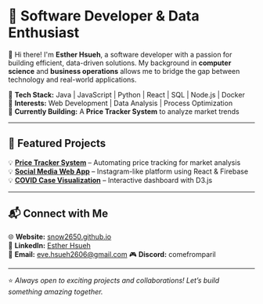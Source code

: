 # 🌟 Software Developer & Data Enthusiast  

👋 Hi there! I'm **Esther Hsueh**, a software developer with a passion for building efficient, data-driven solutions. My background in **computer science** and **business operations** allows me to bridge the gap between technology and real-world applications.  

🔹 **Tech Stack:** Java | JavaScript | Python | React | SQL | Node.js | Docker  
🔹 **Interests:** Web Development | Data Analysis | Process Optimization  
🔹 **Currently Building:** A **Price Tracker System** to analyze market trends  

---

## 🚀 Featured Projects  
💡 **[Price Tracker System](#)** – Automating price tracking for market analysis  
💡 **[Social Media Web App](#)** – Instagram-like platform using React & Firebase  
💡 **[COVID Case Visualization](#)** – Interactive dashboard with D3.js  

---

## 📬 Connect with Me  
🌐 **Website:** [snow2650.github.io](https://snow2650.github.io)  
💼 **LinkedIn:** [Esther Hsueh](https://www.linkedin.com/in/esther-fangwei-hsueh/)  
📧 **Email:** eve.hsueh2606@gmail.com
🎮 **Discord:** comefromparil  

---

⭐ _Always open to exciting projects and collaborations! Let’s build something amazing together._  
